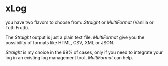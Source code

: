 # xLog
you have two flavors to choose from: _Straight_ or _MultiFormat_ (Vanilla or Tutti Frutti).

The _Straight_ output is just a plain text file. _MultiFormat_ give you the possibility of formats like HTML, CSV, XML or JSON.

_Straight_ is my choice in the 99% of cases, only if you need to integrate your log in an existing log management tool, _MultiFormat_ can help.